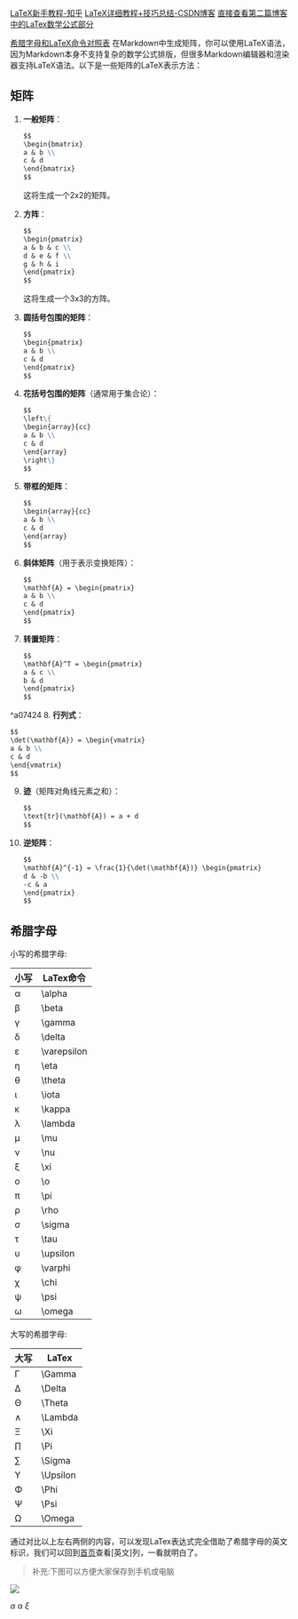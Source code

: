 [LaTeX新手教程-知乎](https://zhuanlan.zhihu.com/p/456055339)
[LaTeX详细教程+技巧总结-CSDN博客](https://blog.csdn.net/NSJim/article/details/109066847?ops_request_misc=%257B%2522request%255Fid%2522%253A%2522DDE21D5F-09C5-4831-9600-120D6CEF2094%2522%252C%2522scm%2522%253A%252220140713.130102334..%2522%257D&request_id=DDE21D5F-09C5-4831-9600-120D6CEF2094&biz_id=0&utm_medium=distribute.pc_search_result.none-task-blog-2~all~top_positive~default-1-109066847-null-null.142^v100^pc_search_result_base4&utm_term=latex&spm=1018.2226.3001.4187)
[直接查看第二篇博客中的LaTex数学公式部分](https://blog.csdn.net/NSJim/article/details/109045914)

[希腊字母和LaTeX命令对照表](https://www.xilazimu.net/m/articles/greek_letter_latex.html)
在Markdown中生成矩阵，你可以使用LaTeX语法，因为Markdown本身不支持复杂的数学公式排版，但很多Markdown编辑器和渲染器支持LaTeX语法。以下是一些矩阵的LaTeX表示方法：

## 矩阵
1. **一般矩阵**：
   ```markdown
   $$
   \begin{bmatrix}
   a & b \\
   c & d
   \end{bmatrix}
   $$
   ```
   这将生成一个2x2的矩阵。

2. **方阵**：
   ```markdown
   $$
   \begin{pmatrix}
   a & b & c \\
   d & e & f \\
   g & h & i
   \end{pmatrix}
   $$
   ```
   这将生成一个3x3的方阵。

3. **圆括号包围的矩阵**：
   ```markdown
   $$
   \begin{pmatrix}
   a & b \\
   c & d
   \end{pmatrix}
   $$
   ```

4. **花括号包围的矩阵**（通常用于集合论）：
   ```markdown
   $$
   \left\{
   \begin{array}{cc}
   a & b \\
   c & d
   \end{array}
   \right\}
   $$
   ```

5. **带框的矩阵**：
   ```markdown
   $$
   \begin{array}{cc}
   a & b \\
   c & d
   \end{array}
   $$
   ```

6. **斜体矩阵**（用于表示变换矩阵）：
   ```markdown
   $$
   \mathbf{A} = \begin{pmatrix}
   a & b \\
   c & d
   \end{pmatrix}
   $$
   ```

7. **转置矩阵**：
   ```markdown
   $$
   \mathbf{A}^T = \begin{pmatrix}
   a & c \\
   b & d
   \end{pmatrix}
   $$
   ```
 ^a07424
8. **行列式**：
   ```markdown
   $$
   \det(\mathbf{A}) = \begin{vmatrix}
   a & b \\
   c & d
   \end{vmatrix}
   $$
   ```
9. **迹**（矩阵对角线元素之和）：
   ```markdown
   $$
   \text{tr}(\mathbf{A}) = a + d
   $$
   ```
10. **逆矩阵**：
    ```markdown
    $$
    \mathbf{A}^{-1} = \frac{1}{\det(\mathbf{A})} \begin{pmatrix}
    d & -b \\
    -c & a
    \end{pmatrix}
    $$
    ```

## 希腊字母
小写的希腊字母:

| 小写  | LaTex命令     |
| --- | ----------- |
| α   | \alpha      |
| β   | \beta       |
| γ   | \gamma      |
| δ   | \delta      |
| ε   | \varepsilon |
| η   | \eta        |
| θ   | \theta      |
| ι   | \iota       |
| κ   | \kappa      |
| λ   | \lambda     |
| μ   | \mu         |
| ν   | \nu         |
| ξ   | \xi         |
| ο   | \o          |
| π   | \pi         |
| ρ   | \rho        |
| σ   | \sigma      |
| τ   | \tau        |
| υ   | \upsilon    |
| φ   | \varphi     |
| χ   | \chi        |
| ψ   | \psi        |
| ω   | \omega      |

大写的希腊字母:

|大写|LaTex|
|---|---|
|Γ|\Gamma|
|Δ|\Delta|
|Θ|\Theta|
|∧|\Lambda|
|Ξ|\Xi|
|∏|\Pi|
|∑|\Sigma|
|Υ|\Upsilon|
|Φ|\Phi|
|Ψ|\Psi|
|Ω|\Omega|

通过对比以上左右两侧的内容，可以发现LaTex表达式完全借助了希腊字母的英文标识，我们可以回到[首页](http://www.xilazimu.net/)查看[英文]列，一看就明白了。

> 补充:下图可以方便大家保存到手机或电脑

![](https://www.xilazimu.net/static/xilazimu/xlzm_upload/images/greek_letter_latex_00.jpg)

$\alpha$ α
$\xi$
